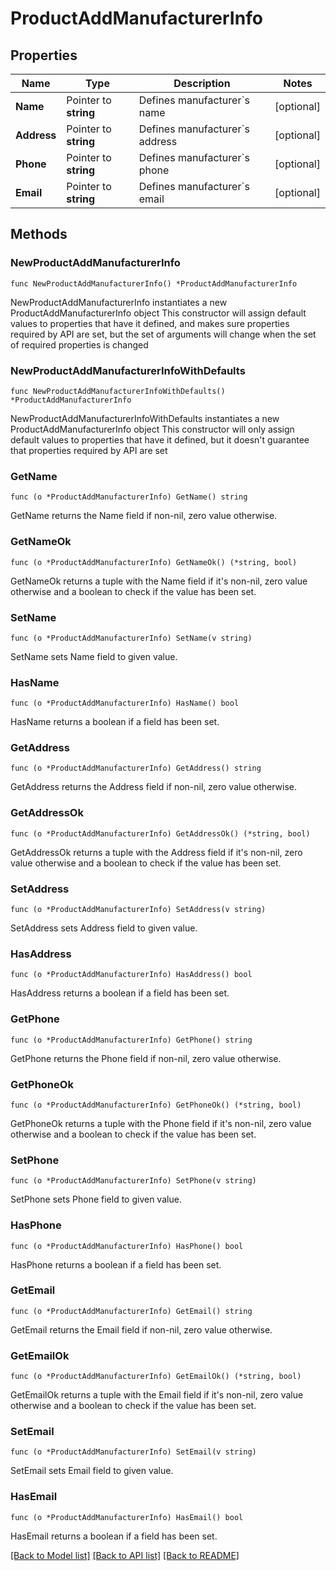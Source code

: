 # ProductAddManufacturerInfo

## Properties

Name | Type | Description | Notes
------------ | ------------- | ------------- | -------------
**Name** | Pointer to **string** | Defines manufacturer&#x60;s name | [optional] 
**Address** | Pointer to **string** | Defines manufacturer&#x60;s address | [optional] 
**Phone** | Pointer to **string** | Defines manufacturer&#x60;s phone | [optional] 
**Email** | Pointer to **string** | Defines manufacturer&#x60;s email | [optional] 

## Methods

### NewProductAddManufacturerInfo

`func NewProductAddManufacturerInfo() *ProductAddManufacturerInfo`

NewProductAddManufacturerInfo instantiates a new ProductAddManufacturerInfo object
This constructor will assign default values to properties that have it defined,
and makes sure properties required by API are set, but the set of arguments
will change when the set of required properties is changed

### NewProductAddManufacturerInfoWithDefaults

`func NewProductAddManufacturerInfoWithDefaults() *ProductAddManufacturerInfo`

NewProductAddManufacturerInfoWithDefaults instantiates a new ProductAddManufacturerInfo object
This constructor will only assign default values to properties that have it defined,
but it doesn't guarantee that properties required by API are set

### GetName

`func (o *ProductAddManufacturerInfo) GetName() string`

GetName returns the Name field if non-nil, zero value otherwise.

### GetNameOk

`func (o *ProductAddManufacturerInfo) GetNameOk() (*string, bool)`

GetNameOk returns a tuple with the Name field if it's non-nil, zero value otherwise
and a boolean to check if the value has been set.

### SetName

`func (o *ProductAddManufacturerInfo) SetName(v string)`

SetName sets Name field to given value.

### HasName

`func (o *ProductAddManufacturerInfo) HasName() bool`

HasName returns a boolean if a field has been set.

### GetAddress

`func (o *ProductAddManufacturerInfo) GetAddress() string`

GetAddress returns the Address field if non-nil, zero value otherwise.

### GetAddressOk

`func (o *ProductAddManufacturerInfo) GetAddressOk() (*string, bool)`

GetAddressOk returns a tuple with the Address field if it's non-nil, zero value otherwise
and a boolean to check if the value has been set.

### SetAddress

`func (o *ProductAddManufacturerInfo) SetAddress(v string)`

SetAddress sets Address field to given value.

### HasAddress

`func (o *ProductAddManufacturerInfo) HasAddress() bool`

HasAddress returns a boolean if a field has been set.

### GetPhone

`func (o *ProductAddManufacturerInfo) GetPhone() string`

GetPhone returns the Phone field if non-nil, zero value otherwise.

### GetPhoneOk

`func (o *ProductAddManufacturerInfo) GetPhoneOk() (*string, bool)`

GetPhoneOk returns a tuple with the Phone field if it's non-nil, zero value otherwise
and a boolean to check if the value has been set.

### SetPhone

`func (o *ProductAddManufacturerInfo) SetPhone(v string)`

SetPhone sets Phone field to given value.

### HasPhone

`func (o *ProductAddManufacturerInfo) HasPhone() bool`

HasPhone returns a boolean if a field has been set.

### GetEmail

`func (o *ProductAddManufacturerInfo) GetEmail() string`

GetEmail returns the Email field if non-nil, zero value otherwise.

### GetEmailOk

`func (o *ProductAddManufacturerInfo) GetEmailOk() (*string, bool)`

GetEmailOk returns a tuple with the Email field if it's non-nil, zero value otherwise
and a boolean to check if the value has been set.

### SetEmail

`func (o *ProductAddManufacturerInfo) SetEmail(v string)`

SetEmail sets Email field to given value.

### HasEmail

`func (o *ProductAddManufacturerInfo) HasEmail() bool`

HasEmail returns a boolean if a field has been set.


[[Back to Model list]](../README.md#documentation-for-models) [[Back to API list]](../README.md#documentation-for-api-endpoints) [[Back to README]](../README.md)


